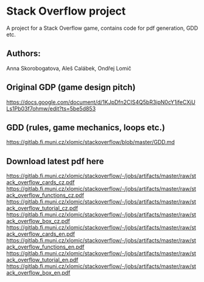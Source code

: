 # Stack Overflow project

A project for a Stack Overflow game, contains code for pdf generation, GDD etc.

## Authors:

Anna Skorobogatova, Aleš Calábek, Ondřej Lomič

## Original GDP (game design pitch)

https://docs.google.com/document/d/1KJpDfn2CIS4Q5bR3ipN0cY1jfeCXjULs1Pb03f7ohmw/edit?ts=5be5d853

## GDD (rules, game mechanics, loops etc.)

https://gitlab.fi.muni.cz/xlomic/stackoverflow/blob/master/GDD.md

## Download latest pdf here

https://gitlab.fi.muni.cz/xlomic/stackoverflow/-/jobs/artifacts/master/raw/stack_overflow_cards_cz.pdf
https://gitlab.fi.muni.cz/xlomic/stackoverflow/-/jobs/artifacts/master/raw/stack_overflow_functions_cz.pdf
https://gitlab.fi.muni.cz/xlomic/stackoverflow/-/jobs/artifacts/master/raw/stack_overflow_tutorial_cz.pdf
https://gitlab.fi.muni.cz/xlomic/stackoverflow/-/jobs/artifacts/master/raw/stack_overflow_box_cz.pdf
https://gitlab.fi.muni.cz/xlomic/stackoverflow/-/jobs/artifacts/master/raw/stack_overflow_cards_en.pdf
https://gitlab.fi.muni.cz/xlomic/stackoverflow/-/jobs/artifacts/master/raw/stack_overflow_functions_en.pdf
https://gitlab.fi.muni.cz/xlomic/stackoverflow/-/jobs/artifacts/master/raw/stack_overflow_tutorial_en.pdf
https://gitlab.fi.muni.cz/xlomic/stackoverflow/-/jobs/artifacts/master/raw/stack_overflow_box_en.pdf